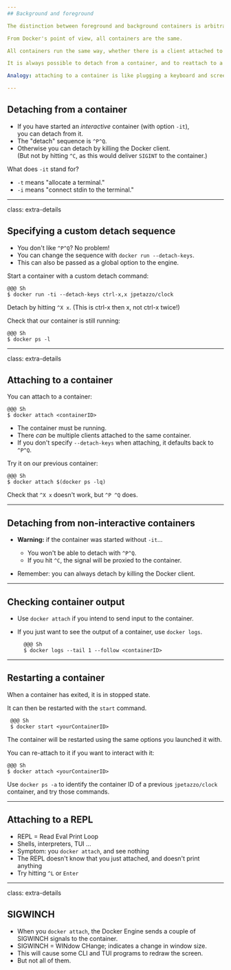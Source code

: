```yaml
---
## Background and foreground

The distinction between foreground and background containers is arbitrary.

From Docker's point of view, all containers are the same.

All containers run the same way, whether there is a client attached to them or not.

It is always possible to detach from a container, and to reattach to a container.

Analogy: attaching to a container is like plugging a keyboard and screen to a physical server.

---
```

## Detaching from a container

* If you have started an *interactive* container (with option `-it`),
  <br/>you can detach from it.
* The "detach" sequence is `^P^Q`.
* Otherwise you can detach by killing the Docker client.
  <br/>(But not by hitting `^C`, as this would deliver `SIGINT`
  to the container.)

What does `-it` stand for?

* `-t` means "allocate a terminal."
* `-i` means "connect stdin to the terminal."

---
class: extra-details

## Specifying a custom detach sequence

* You don't like `^P^Q`? No problem!
* You can change the sequence with `docker run --detach-keys`.
* This can also be passed as a global option to the engine.

Start a container with a custom detach command:

    @@@ Sh
    $ docker run -ti --detach-keys ctrl-x,x jpetazzo/clock

Detach by hitting `^X x`. (This is ctrl-x then x, not ctrl-x twice!)

Check that our container is still running:

    @@@ Sh
    $ docker ps -l

---
class: extra-details

## Attaching to a container

You can attach to a container:

    @@@ Sh
    $ docker attach <containerID>

* The container must be running.
* There *can* be multiple clients attached to the same container.
* If you don't specify `--detach-keys` when attaching, it defaults back to `^P^Q`.

Try it on our previous container:

    @@@ Sh
    $ docker attach $(docker ps -lq)

Check that `^X x` doesn't work, but `^P ^Q` does.

---
## Detaching from non-interactive containers

* **Warning:** if the container was started without `-it`...

  * You won't be able to detach with `^P^Q`.
  * If you hit `^C`, the signal will be proxied to the container.

* Remember: you can always detach by killing the Docker client.

---
## Checking container output

* Use `docker attach` if you intend to send input to the container.
* If you just want to see the output of a container, use `docker logs`.

        @@@ Sh
        $ docker logs --tail 1 --follow <containerID>

---
## Restarting a container

When a container has exited, it is in stopped state.

It can then be restarted with the `start` command.

     @@@ Sh
     $ docker start <yourContainerID>

The container will be restarted using the same options you launched it
with.

You can re-attach to it if you want to interact with it:

    @@@ Sh
    $ docker attach <yourContainerID>

Use `docker ps -a` to identify the container ID of a previous `jpetazzo/clock` container,
and try those commands.

---
## Attaching to a REPL

* REPL = Read Eval Print Loop
* Shells, interpreters, TUI ...
* Symptom: you `docker attach`, and see nothing
* The REPL doesn't know that you just attached, and doesn't print anything
* Try hitting `^L` or `Enter`

---
class: extra-details

## SIGWINCH

* When you `docker attach`, the Docker Engine sends a couple of SIGWINCH signals to the container.
* SIGWINCH = WINdow CHange; indicates a change in window size.
* This will cause some CLI and TUI programs to redraw the screen.
* But not all of them.
